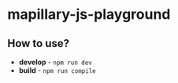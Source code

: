 mapillary-js-playground
=======================

## How to use?

 * **develop** - `npm run dev`
 * **build** - `npm run compile`
